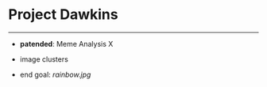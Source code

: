 # Project Dawkins
---

+ **patended**: Meme Analysis X

+ image clusters

+ end goal: _rainbow.jpg_
